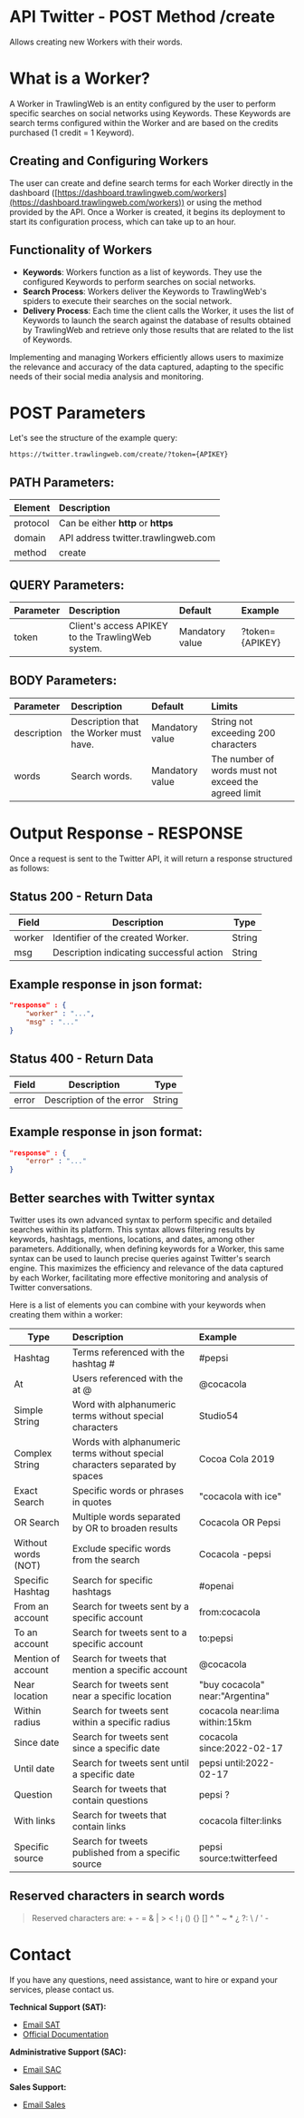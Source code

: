 
# API Twitter - POST Method /create

Allows creating new Workers with their words.

# What is a Worker?

A Worker in TrawlingWeb is an entity configured by the user to perform specific searches on social networks using Keywords. These Keywords are search terms configured within the Worker and are based on the credits purchased (1 credit = 1 Keyword).

## Creating and Configuring Workers

The user can create and define search terms for each Worker directly in the dashboard ([https://dashboard.trawlingweb.com/workers](https://dashboard.trawlingweb.com/workers)) or using the method provided by the API. Once a Worker is created, it begins its deployment to start its configuration process, which can take up to an hour.

## Functionality of Workers

* **Keywords**: Workers function as a list of keywords. They use the configured Keywords to perform searches on social networks.
* **Search Process**: Workers deliver the Keywords to TrawlingWeb's spiders to execute their searches on the social network.
* **Delivery Process**: Each time the client calls the Worker, it uses the list of Keywords to launch the search against the database of results obtained by TrawlingWeb and retrieve only those results that are related to the list of Keywords.

Implementing and managing Workers efficiently allows users to maximize the relevance and accuracy of the data captured, adapting to the specific needs of their social media analysis and monitoring.


# POST Parameters

Let's see the structure of the example query:

```
https://twitter.trawlingweb.com/create/?token={APIKEY}
```

## PATH Parameters:

| Element  | Description                                 |
| :-------- | :------------------------------------------ |
| protocol | Can be either **http** or **https**     |
| domain   | API address twitter.trawlingweb.com |
| method    | create                                      |

## QUERY Parameters:

| Parameter | Description                                              | Default           | Example         |
| :-------- | :------------------------------------------------------- | :---------------- | :-------------- |
| token     | Client's access APIKEY to the TrawlingWeb system. | Mandatory value | ?token={APIKEY} |

## BODY Parameters:

| Parameter   | Description                            | Default           | Limits                                                   |
| :---------- | :------------------------------------- | :---------------- | :-------------------------------------------------------- |
| description | Description that the Worker must have. | Mandatory value | String not exceeding 200 characters                       |
| words       | Search words.                  | Mandatory value | The number of words must not exceed the agreed limit |

# Output Response - RESPONSE

Once a request is sent to the Twitter API, it will return a response structured as follows:

## Status 200 - Return Data

| Field  | Description                          |  Type  |
| ------ | ------------------------------------ | :----: |
| worker | Identifier of the created Worker.     | String |
| msg    | Description indicating successful action | String |

## Example response in json format:

```json
"response" : {
    "worker" : "...",
    "msg" : "..."
}
```

## Status 400 - Return Data

| Field | Description           |  Type  |
| ----- | --------------------- | :----: |
| error | Description of the error | String |

## Example response in json format:

```json
"response" : {
    "error" : "..."
}
```

## Better searches with Twitter syntax

Twitter uses its own advanced syntax to perform specific and detailed searches within its platform. This syntax allows filtering results by keywords, hashtags, mentions, locations, and dates, among other parameters. Additionally, when defining keywords for a Worker, this same syntax can be used to launch precise queries against Twitter's search engine. This maximizes the efficiency and relevance of the data captured by each Worker, facilitating more effective monitoring and analysis of Twitter conversations.

Here is a list of elements you can combine with your keywords when creating them within a worker:

| Type              | Description                                                                          | Example                   |
| ----------------- | :----------------------------------------------------------------------------------- | :------------------------ |
| Hashtag           | Terms referenced with the hashtag #                                          | #pepsi                     |
| At                | Users referenced with the at @                                               | @cocacola                     |
| Simple String     | Word with alphanumeric terms without special characters                         | Studio54                  |
| Complex String    | Words with alphanumeric terms without special characters separated by spaces | Cocoa Cola 2019          |
| Exact Search      | Specific words or phrases in quotes                                         | "cocacola with ice"      |
| OR Search         | Multiple words separated by OR to broaden results                          | Cocacola OR Pepsi   |
| Without words (NOT)  | Exclude specific words from the search                                          | Cocacola -pepsi               |
| Specific Hashtag  | Search for specific hashtags                                                     | #openai                    |
| From an account   | Search for tweets sent by a specific account                                | from:cocacola         |
| To an account     | Search for tweets sent to a specific account                                  | to:pepsi           |
| Mention of account| Search for tweets that mention a specific account                               | @cocacola             |
| Near location     | Search for tweets sent near a specific location                        | "buy cocacola" near:"Argentina" |
| Within radius     | Search for tweets sent within a specific radius                            | cocacola near:lima within:15km |
| Since date        | Search for tweets sent since a specific date                               | cocacola since:2022-02-17  |
| Until date        | Search for tweets sent until a specific date                               | pepsi until:2022-02-17 |
| Question          | Search for tweets that contain questions                                           | pepsi ?                |
| With links        | Search for tweets that contain links                                             | cocacola filter:links    |
| Specific source   | Search for tweets published from a specific source                            | pepsi source:twitterfeed |

## Reserved characters in search words

> Reserved characters are: + - = & | > < ! ¡ () {} [] ^ " ~ \* ¿ ?: \ / ' -

# Contact

If you have any questions, need assistance, want to hire or expand your services, please contact us.

**Technical Support (SAT):**
* [Email SAT](mailto:support@trawlingweb.com)
* [Official Documentation](https://docs.trawlingweb.com)

**Administrative Support (SAC):**
* [Email SAC](mailto:gestion@trawlingweb.com)

**Sales Support:**
* [Email Sales](mailto:sales@trawlingweb.com)
